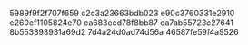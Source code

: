 5989f9f2f707f659
c2c3a23663bdb023
e90c3760331e2910
e260ef1105824e70
ca683ecd78f8bb87
ca7ab55723c27641
8b553393931a69d2
7d4a24d0ad74d56a
46587fe59f4a9526
